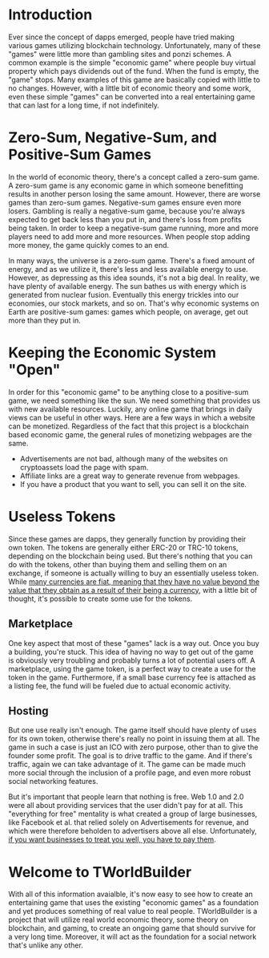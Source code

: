 # Introduction
Ever since the concept of dapps emerged, people have tried making various games utilizing blockchain technology. Unfortunately, many of these "games" were little more than gambling sites and ponzi schemes. A common example is the simple "economic game" where people buy virtual property which pays dividends out of the fund. When the fund is empty, the "game" stops. Many examples of this game are basically copied with little to no changes. However, with a little bit of economic theory and some work, even these simple "games" can be converted into a real entertaining game that can last for a long time, if not indefinitely.

# Zero-Sum, Negative-Sum, and Positive-Sum Games
In the world of economic theory, there's a concept called a zero-sum game. A zero-sum game is any economic game in which someone benefitting results in another person losing the same amount. However, there are worse games than zero-sum games. Negative-sum games ensure even more losers. Gambling is really a negative-sum game, because you're always expected to get back less than you put in, and there's loss from profits being taken. In order to keep a negative-sum game running, more and more players need to add more and more resources. When people stop adding more money, the game quickly comes to an end.

In many ways, the universe is a zero-sum game. There's a fixed amount of energy, and as we utilize it, there's less and less available energy to use. However, as depressing as this idea sounds, it's not a big deal. In reality, we have plenty of available energy. The sun bathes us with energy which is generated from nuclear fusion. Eventually this energy trickles into our economies, our stock markets, and so on. That's why economic systems on Earth are positive-sum games: games which people, on average, get out more than they put in.

# Keeping the Economic System "Open"
In order for this "economic game" to be anything close to a positive-sum game, we need something like the sun. We need something that provides us with new available resources. Luckily, any online game that brings in daily views can be useful in other ways. Here are a few ways in which a website can be monetized. Regardless of the fact that this project is a blockchain based economic game, the general rules of monetizing webpages are the same.

- Advertisements are not bad, although many of the websites on cryptoassets load the page with spam.
- Affiliate links are a great way to generate revenue from webpages.
- If you have a product that you want to sell, you can sell it on the site.

# Useless Tokens
Since these games are dapps, they generally function by providing their own token. The tokens are generally either ERC-20 or TRC-10 tokens, depending on the blockchain being used. But there's nothing that you can do with the tokens, other than buying them and selling them on an exchange, if someone is actually willing to buy an essentially useless token. While [many currencies are fiat, meaning that they have no value beyond the value that they obtain as a result of their being a currency](https://medium.com/politicoid/money-and-wealth-a2d153094df3?source=friends_link&sk=fe6adb1fd4ef05a09a48a7ba810651ef), with a little bit of thought, it's possible to create some use for the tokens.

## Marketplace
One key aspect that most of these "games" lack is a way out. Once you buy a building, you're stuck. This idea of having no way to get out of the game is obviously very troubling and probably turns a lot of potential users off. A marketplace, using the game token, is a perfect way to create a use for the token in the game. Furthermore, if a small base currency fee is attached as a listing fee, the fund will be fueled due to actual economic activity.

## Hosting
But one use really isn't enough. The game itself should have plenty of uses for its own token, otherwise there's really no point in issuing them at all. The game in such a case is just an ICO with zero purpose, other than to give the founder some profit. The goal is to drive traffic to the game. And if there's traffic, again we can take advantage of it. The game can be made much more social through the inclusion of a profile page, and even more robust social networking features.

But it's important that people learn that nothing is free. Web 1.0 and 2.0 were all about providing services that the user didn't pay for at all. This "everything for free" mentality is what created a group of large businesses, like Facebook et al. that relied solely on Advertisements for revenue, and which were therefore beholden to advertisers above all else. Unfortunately, [if you want businesses to treat you well, you have to pay them](https://medium.com/politicoid/if-you-want-businesses-to-treat-you-well-pay-them-7aeb3d1cc2b0?source=friends_link&sk=4135756d55af1430b07f6b928c5fa99e).

# Welcome to TWorldBuilder
With all of this information avaialble, it's now easy to see how to create an entertaining game that uses the existing "economic games" as a foundation and yet produces something of real value to real people. TWorldBuilder is a project that will utilize real world economic theory, some theory on blockchain, and gaming, to create an ongoing game that should survive for a very long time. Moreover, it will act as the foundation for a social network that's unlike any other.
